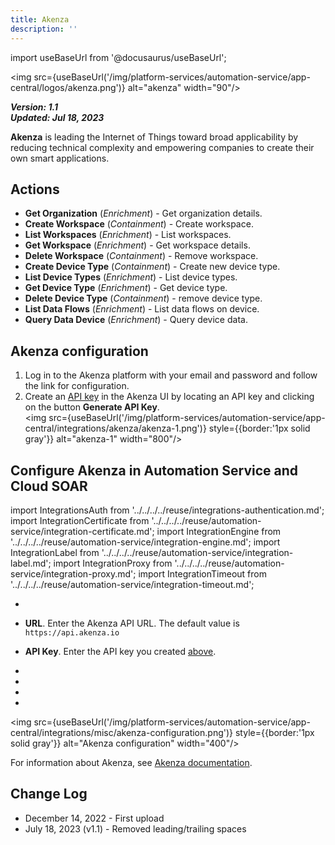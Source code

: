 ```yaml
---
title: Akenza
description: ''
---
```

import useBaseUrl from '@docusaurus/useBaseUrl';

<img src={useBaseUrl('/img/platform-services/automation-service/app-central/logos/akenza.png')} alt="akenza" width="90"/>

***Version: 1.1  
Updated: Jul 18, 2023***

**Akenza** is leading the Internet of Things toward broad applicability by reducing technical complexity and empowering companies to create their own smart applications.

## Actions

* **Get Organization** (*Enrichment*) - Get organization details.
* **Create Workspace** (*Containment*) - Create workspace.
* **List Workspaces** (*Enrichment*) - List workspaces.
* **Get Workspace** (*Enrichment*) - Get workspace details.
* **Delete Workspace** (*Containment*) - Remove workspace.
* **Create Device Type** (*Containment*) - Create new device type.
* **List Device Types** (*Enrichment*) - List device types.
* **Get Device Type** (*Enrichment*) - Get device type.
* **Delete Device Type** (*Containment*) - remove device type.
* **List Data Flows** (*Enrichment*) - List data flows on device.
* **Query Data Device** (*Enrichment*) - Query device data.

## Akenza configuration

1. Log in to the Akenza platform with your email and password and follow the link for configuration.
1. Create an [API key](https://docs.akenza.io/akenza.io/get-started/reference/api-documentation#api-keys) in the Akenza UI by locating an API key and clicking on the button **Generate API Key**.<br/><img src={useBaseUrl('/img/platform-services/automation-service/app-central/integrations/akenza/akenza-1.png')} style={{border:'1px solid gray'}} alt="akenza-1" width="800"/>

## Configure Akenza in Automation Service and Cloud SOAR

import IntegrationsAuth from '../../../../reuse/integrations-authentication.md';
import IntegrationCertificate from '../../../../reuse/automation-service/integration-certificate.md';
import IntegrationEngine from '../../../../reuse/automation-service/integration-engine.md';
import IntegrationLabel from '../../../../reuse/automation-service/integration-label.md';
import IntegrationProxy from '../../../../reuse/automation-service/integration-proxy.md';
import IntegrationTimeout from '../../../../reuse/automation-service/integration-timeout.md';

<IntegrationsAuth/>

* <IntegrationLabel/>
* **URL**. Enter the Akenza API URL. The default value is `https://api.akenza.io`

* **API Key**. Enter the API key you created [above](#akenza-configuration).
* <IntegrationCertificate/>
* <IntegrationTimeout/>
* <IntegrationEngine/>
* <IntegrationProxy/>

<!-- missing - ask John --> 
<img src={useBaseUrl('/img/platform-services/automation-service/app-central/integrations/misc/akenza-configuration.png')} style={{border:'1px solid gray'}} alt="Akenza configuration" width="400"/>

For information about Akenza, see [Akenza documentation](https://docs.akenza.io/akenza.io/get-started/reference/api-documentation).

## Change Log

* December 14, 2022 - First upload
* July 18, 2023 (v1.1) - Removed leading/trailing spaces
